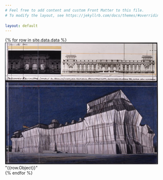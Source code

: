 ```yaml
---
# Feel free to add content and custom Front Matter to this file.
# To modify the layout, see https://jekyllrb.com/docs/themes/#overriding-theme-defaults

layout: default
---
```


<!-- {% if site.tags!="" %}
   {%include collecttags.html%}
{%endif%} -->

<body>
{% for row in site.data.data %}
  <div class="gallery">
  <a target="_blank" href="_images/archive/foldername/filename.jpeg">
    <img src="_images/archive/Contemporary_Art/Christo_WrappedReichstag_1993.jpg" 
    alt="Cinque Terre" width="600" height="400">
  </a>
  <div class="desc">"{{row.Object}}"</div>
    
  </div>
{% endfor %}

<!-- 
<div class="gallery">
  <a target="_blank" href="img_5terre.jpg">
    <img src="img_5terre.jpg" alt="Cinque Terre" width="600" height="400">
  </a>
  <div class="desc">Add a description of the image here</div>
</div>

<div class="gallery">
  <a target="_blank" href="img_forest.jpg">
    <img src="img_forest.jpg" alt="Forest" width="600" height="400">
  </a>
  <div class="desc">Add a description of the image here</div>
</div>

<div class="gallery">
  <a target="_blank" href="img_lights.jpg">
    <img src="img_lights.jpg" alt="Northern Lights" width="600" height="400">
  </a>
  <div class="desc">Add a description of the image here</div>
</div>

<div class="gallery">
  <a target="_blank" href="img_mountains.jpg">
    <img src="img_mountains.jpg" alt="Mountains" width="600" height="400">
  </a>
  <div class="desc">Add a description of the image here</div>
</div> -->

</body>
